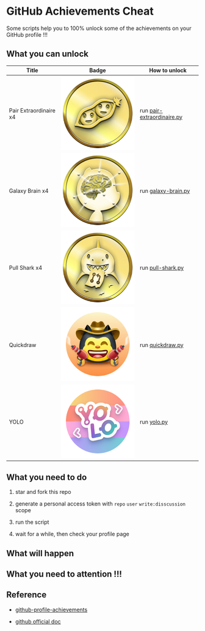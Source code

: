 # GitHub Achievements Cheat

Some scripts help you to 100% unlock some of the achievements on your GitHub profile !!!

## What you can unlock

| Title                | Badge                                                              | How to unlock |
|----------------------|--------------------------------------------------------------------|---------------|
| Pair Extraordinaire x4 | ![Pair Extraordinaire Badge](/images/pair-extraordinaire-gold.png) | run [pair-extraordinaire.py](pair-extraordinaire.py) |
| Galaxy Brain x4     | ![Galaxy Brain Badge](/images/galaxy-brain-gold.png)               | run [galaxy-brain.py](galaxy-brain.py) |
| Pull Shark x4      | ![Pull Shark Badge](/images/pull-shark-gold.png)                   | run [pull-shark.py](pull-shark.py) |
| Quickdraw         | ![Quickdraw Badge](/images/quickdraw-default.png)                  | run [quickdraw.py](quickdraw.py) |
| YOLO             | ![YOLO Badge](/images/yolo-default.png)                            | run [yolo.py](yolo.py) |

## What you need to do

1. star and fork this repo

2. generate a personal access token with `repo` `user` `write:disscussion`  scope

3. run the script

4. wait for a while, then check your profile page

## What will happen



## What you need to attention !!!


## Reference

- [github-profile-achievements](https://github.com/Schweinepriester/github-profile-achievements)

- [github official doc](https://docs.github.com/en/account-and-profile/get-started/personalizing-your-profile)